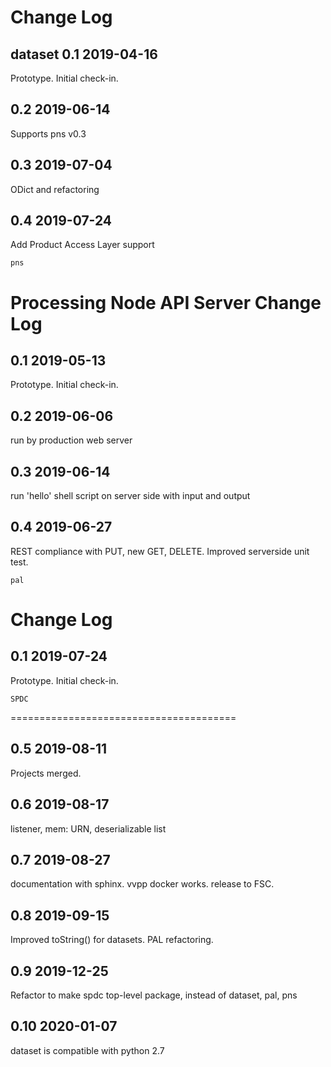 Change Log
=======================================
dataset
0.1 2019-04-16
--------------
Prototype. Initial check-in.

0.2 2019-06-14
--------------
Supports pns v0.3

0.3 2019-07-04
--------------
ODict and refactoring

0.4 2019-07-24
--------------
Add Product Access Layer support

	pns
Processing Node API Server Change Log
=======================================

0.1 2019-05-13
--------------
Prototype. Initial check-in.

0.2 2019-06-06
--------------
run by production web server

0.3 2019-06-14
--------------
run 'hello' shell script on server side with input and output

0.4 2019-06-27
--------------
REST compliance with PUT, new GET, DELETE. Improved serverside unit test.

	pal
Change Log
=======================================

0.1 2019-07-24
--------------
Prototype. Initial check-in.

	SPDC
=======================================

0.5 2019-08-11
--------------
Projects merged.

0.6 2019-08-17
--------------
listener, mem: URN, deserializable list

0.7 2019-08-27
--------------
documentation with sphinx. vvpp docker works. release to FSC.
	
0.8 2019-09-15
--------------
Improved toString() for datasets. PAL refactoring.

0.9 2019-12-25
--------------
Refactor to make spdc top-level package, instead of dataset, pal, pns

0.10 2020-01-07
---------------
dataset is compatible with python 2.7

	
